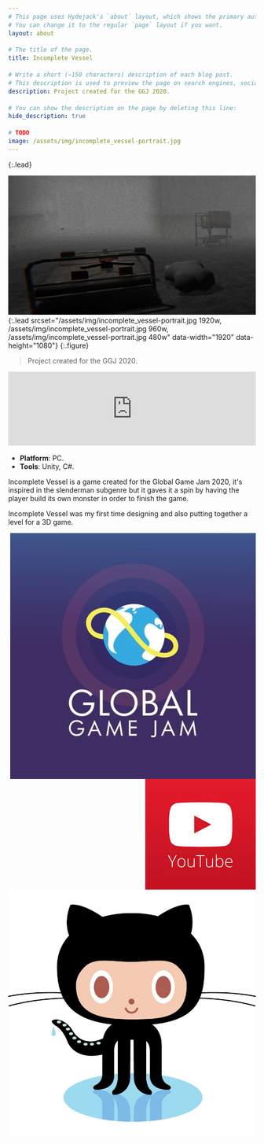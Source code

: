```yaml
---
# This page uses Hydejack's `about` layout, which shows the primary author's picture and about text at the top.
# You can change it to the regular `page` layout if you want.
layout: about

# The title of the page.
title: Incomplete Vessel

# Write a short (~150 characters) description of each blog post.
# This description is used to preview the page on search engines, social media, etc.
description: Project created for the GGJ 2020.

# You can show the description on the page by deleting this line:
hide_description: true

# TODO
image: /assets/img/incomplete_vessel-portrait.jpg
---
```

{:.lead}

![Screenshot](/assets/img/incomplete_vessel-portrait.jpg){:.lead srcset="/assets/img/incomplete_vessel-portrait.jpg 1920w, /assets/img/incomplete_vessel-portrait.jpg 960w, /assets/img/incomplete_vessel-portrait.jpg 480w" data-width="1920" data-height="1080"}
{:.figure}

> Project created for the GGJ 2020.
<div>
<iframe aspect-ratio="16 / 9" width="100%" src="https://www.youtube.com/embed/kBi_KUEkvak" title="YouTube video player" frameborder="0" allow="accelerometer; autoplay; clipboard-write; encrypted-media; gyroscope; picture-in-picture; web-share" allowfullscreen></iframe>
</div>

<ul>
  <li><b id="notice">Platform</b>: PC.</li>
  <li><b id="notice">Tools</b>: Unity, C#.</li>
</ul>

<p>Incomplete Vessel is a game created for the Global Game Jam 2020, it's inspired in the slenderman subgenre but it gaves it a spin by having the player build its own monster in order to finish the game.</p>

<p>Incomplete Vessel was my first time designing and also putting together a level for a 3D game.</p>

<div>
  <a class="imgclass" href="https://globalgamejam.org/2020/games/incomplete-vessel-6" target="_blank">
    <img align="right" class="game-social" src="/assets/img/ggj-small.jpg"/>
  </a>
  <a class="imgclass" href="https://www.youtube.com/watch?v=yyOEOKZZDf4&feature=youtu.be" target="_blank">
    <img align="right" class="game-social" src="/assets/img/youtube-small.jpg"/>
  </a>
   <a class="imgclass" href="https://github.com/ZLTM/ggj2020" target="_blank">
    <img align="right" class="game-social" src="/assets/img/github-small.jpg"/>
  </a>
</div>
